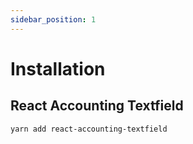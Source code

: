 ```yaml
---
sidebar_position: 1
---
```


# Installation

## React Accounting Textfield

```bash
yarn add react-accounting-textfield
```
